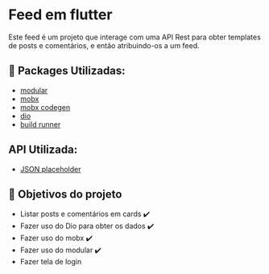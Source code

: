 # Feed em flutter

Este feed é um projeto que interage com uma API Rest para obter templates de posts e comentários, e então atribuindo-os a um feed.

## :toolbox: Packages Utilizadas:
 - [modular](https://pub.dev/packages/flutter_modular)
 - [mobx](https://pub.dev/packages/flutter_mobx)
 - [mobx codegen](https://pub.dev/packages/mobx_codegen)
 - [dio](https://pub.dev/packages/dio)
 - [build runner](https://pub.dev/packages/build_runner)
## API Utilizada:
 - [JSON placeholder](https://jsonplaceholder.typicode.com/)
 
## :pushpin: Objetivos do projeto
 - Listar posts e comentários em cards :heavy_check_mark:
 - Fazer uso do Dio para obter os dados :heavy_check_mark:
 - Fazer uso do mobx :heavy_check_mark:
 - Fazer uso do modular :heavy_check_mark:
 - Fazer tela de login 
